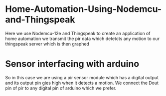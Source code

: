 # Home-Automation-Using-Nodemcu-and-Thingspeak
Here we use Nodemcu-12e and Thingspeak to create an application of home automation we transmit the pir data which detetcts any motion to our thingspeak server which is then graphed
# Sensor interfacing with arduino
So in this case we are using a pir sensor module which has a digital output and its output pin gies high when it detects a motion. We connect the Dout pin of pir to any digital pin of arduino which we prefer.
